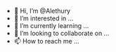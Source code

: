 - 👋 Hi, I’m @Alethury
- 👀 I’m interested in ...
- 🌱 I’m currently learning ...
- 💞️ I’m looking to collaborate on ...
- 📫 How to reach me ...

<!---
Alethury/Alethury is a ✨ special ✨ repository because its `README.md` (this file) appears on your GitHub profile.
You can click the Preview link to take a look at your changes.
--->
